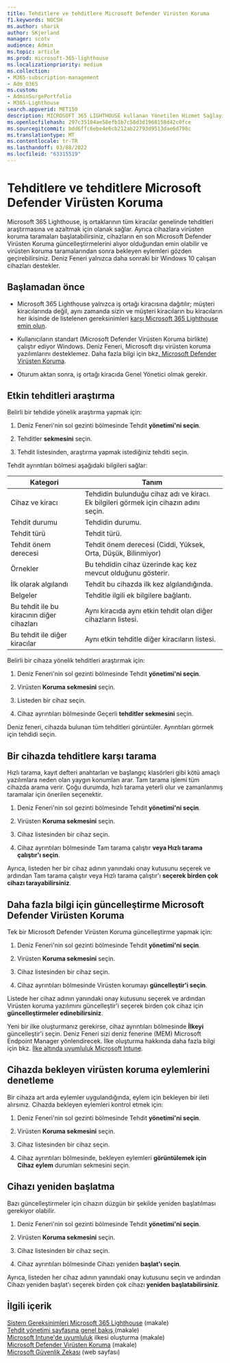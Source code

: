 ```yaml
---
title: Tehditlere ve tehditlere Microsoft Defender Virüsten Koruma
f1.keywords: NOCSH
ms.author: sharik
author: SKjerland
manager: scotv
audience: Admin
ms.topic: article
ms.prod: microsoft-365-lighthouse
ms.localizationpriority: medium
ms.collection:
- M365-subscription-management
- Adm_O365
ms.custom:
- AdminSurgePortfolio
- M365-Lighthouse
search.appverid: MET150
description: MICROSOFT 365 LIGHTHOUSE kullanan Yönetilen Hizmet Sağlayıcıları (MSP)'ler için, güvenlik tehditlerini azaltmak Microsoft Defender Virüsten Koruma.
ms.openlocfilehash: 297c35104ae58efb1b7c58d3d1968158d42c0fce
ms.sourcegitcommit: bdd6ffc6ebe4e6cb212ab22793d9513dae6d798c
ms.translationtype: MT
ms.contentlocale: tr-TR
ms.lasthandoff: 03/08/2022
ms.locfileid: "63315519"
---
```

# <a name="mitigate-threats-with-microsoft-defender-antivirus"></a>Tehditlere ve tehditlere Microsoft Defender Virüsten Koruma

Microsoft 365 Lighthouse, iş ortaklarının tüm kiracılar genelinde tehditleri araştırmasına ve azaltmak için olanak sağlar. Ayrıca cihazlara virüsten koruma taramaları başlatabilirsiniz, cihazların en son Microsoft Defender Virüsten Koruma güncelleştirmelerini alıyor olduğundan emin olabilir ve virüsten koruma taramalarından sonra bekleyen eylemleri gözden geçirebilirsiniz. Deniz Feneri yalnızca daha sonraki bir Windows 10 çalışan cihazları destekler.

## <a name="before-you-begin"></a>Başlamadan önce

- Microsoft 365 Lighthouse yalnızca iş ortağı kiracısına dağıtılır; müşteri kiracılarında değil, aynı zamanda sizin ve müşteri kiracıların bu kiracıların her ikisinde de listelenen gereksinimleri [karşı Microsoft 365 Lighthouse emin olun](m365-lighthouse-requirements.md).

- Kullanıcıların standart (Microsoft Defender Virüsten Koruma birlikte) çalıştır ediyor Windows. Deniz Feneri, Microsoft dışı virüsten koruma yazılımlarını desteklemez. Daha fazla bilgi için bkz[. Microsoft Defender Virüsten Koruma](/mem/intune/user-help/turn-on-defender-windows).

- Oturum aktan sonra, iş ortağı kiracıda Genel Yönetici olmak gerekir.

## <a name="investigate-active-threats"></a>Etkin tehditleri araştırma

Belirli bir tehdide yönelik araştırma yapmak için:

1. Deniz Feneri'nin sol gezinti bölmesinde Tehdit **yönetimi'ni seçin**.

2. Tehditler **sekmesini** seçin.

3. Tehdit listesinden, araştırma yapmak istediğiniz tehditi seçin.

Tehdit ayrıntıları bölmesi aşağıdaki bilgileri sağlar:

| Kategori                                      | Tanım                                                                                                   |
|-----------------------------------------------|--------------------------------------------------------------------------------------------------------------|
| Cihaz ve kiracı                             | Tehdidin bulunduğu cihaz adı ve kiracı. Ek bilgileri görmek için cihazın adını seçin. |
| Tehdit durumu                                 | Tehdidin durumu.                                                                                    |
| Tehdit türü                                   | Tehdit türü.                                                                                              |
| Tehdit önem derecesi                               | Tehdit önem derecesi (Ciddi, Yüksek, Orta, Düşük, Bilinmiyor)                                                    |
| Örnekler                                     | Bu tehdidin cihaz üzerinde kaç kez mevcut olduğunu gösterir.                                                    |
| İlk olarak algılandı                                | Tehdit bu cihazda ilk kez algılandığında.                                                           |
| Belgeler                                 | Tehditle ilgili ek bilgilere bağlantı.                                                             |
| Bu tehdit ile bu kiracının diğer cihazları | Aynı kiracıda aynı etkin tehdit olan diğer cihazların listesi.                                      |
| Bu tehdit ile diğer kiracılar                | Aynı etkin tehditle diğer kiracıların listesi.                                                         |

Belirli bir cihaza yönelik tehditleri araştırmak için:

1. Deniz Feneri'nin sol gezinti bölmesinde Tehdit **yönetimi'ni seçin**.

2. Virüsten **Koruma sekmesini** seçin.

3. Listeden bir cihaz seçin.

4. Cihaz ayrıntıları bölmesinde Geçerli **tehditler sekmesini** seçin.

Deniz feneri, cihazda bulunan tüm tehditleri görüntüler. Ayrıntıları görmek için tehdidi seçin.

## <a name="scan-for-threats-on-a-device"></a>Bir cihazda tehditlere karşı tarama

Hızlı tarama, kayıt defteri anahtarları ve başlangıç klasörleri gibi kötü amaçlı yazılımlara neden olan yaygın konumları arar. Tam tarama işlemi tüm cihazda arama verir. Çoğu durumda, hızlı tarama yeterli olur ve zamanlanmış taramalar için önerilen seçenektir.

1. Deniz Feneri'nin sol gezinti bölmesinde Tehdit **yönetimi'ni seçin**.

2. Virüsten **Koruma sekmesini** seçin.

3. Cihaz listesinden bir cihaz seçin.

4. Cihaz ayrıntıları bölmesinde Tam tarama çalıştır **veya Hızlı tarama** **çalıştır'ı seçin**.

Ayrıca, listeden her bir cihaz adının yanındaki onay kutusunu seçerek ve ardından Tam tarama çalıştır veya Hızlı tarama çalıştır'ı **seçerek birden çok** **cihazı tarayabilirsiniz**.

## <a name="get-updates-for-microsoft-defender-antivirus"></a>Daha fazla bilgi için güncelleştirme Microsoft Defender Virüsten Koruma

Tek bir Microsoft Defender Virüsten Koruma güncelleştirme yapmak için:

1. Deniz Feneri'nin sol gezinti bölmesinde Tehdit **yönetimi'ni seçin**.

2. Virüsten **Koruma sekmesini** seçin.

3. Cihaz listesinden bir cihaz seçin.

4. Cihaz ayrıntıları bölmesinde Virüsten korumayı **güncelleştir'i seçin**.

Listede her cihaz adının yanındaki onay kutusunu seçerek ve ardından Virüsten koruma yazılımını güncelleştir'i seçerek birden çok cihaz için **güncelleştirmeler edinebilirsiniz**.

Yeni bir ilke oluşturmanız gerekirse, cihaz ayrıntıları bölmesinde **İlkeyi** güncelleştir'i seçin. Deniz Feneri sizi deniz fenerine (MEM) Microsoft Endpoint Manager yönlendirecek. İlke oluşturma hakkında daha fazla bilgi için bkz. [İlke altında uyumluluk Microsoft Intune](/mem/intune/protect/create-compliance-policy).

## <a name="check-pending-antivirus-actions-on-a-device"></a>Cihazda bekleyen virüsten koruma eylemlerini denetleme

Bir cihaza art arda eylemler uygulandığında, eylem için bekleyen bir ileti alırsınız. Cihazda bekleyen eylemleri kontrol etmek için:

1. Deniz Feneri'nin sol gezinti bölmesinde Tehdit **yönetimi'ni seçin**.

2. Virüsten **Koruma sekmesini** seçin.

3. Cihaz listesinden bir cihaz seçin.

4. Cihaz ayrıntıları bölmesinde, bekleyen eylemleri **görüntülemek için Cihaz eylem** durumları sekmesini seçin.

## <a name="restart-a-device"></a>Cihazı yeniden başlatma

Bazı güncelleştirmeler için cihazın düzgün bir şekilde yeniden başlatılması gerekiyor olabilir.

1. Deniz Feneri'nin sol gezinti bölmesinde Tehdit **yönetimi'ni seçin**.

2. Virüsten **Koruma sekmesini** seçin.

3. Cihaz listesinden bir cihaz seçin.

4. Cihaz ayrıntıları bölmesinde Cihazı yeniden **başlat'ı seçin**.

Ayrıca, listeden her cihaz adının yanındaki onay kutusunu seçin ve ardından Cihazı yeniden başlat'ı seçerek birden çok cihazı **yeniden başlatabilirsiniz**.

## <a name="related-content"></a>İlgili içerik

[Sistem Gereksinimleri Microsoft 365 Lighthouse](m365-lighthouse-requirements.md) (makale)\
[Tehdit yönetimi sayfasına genel bakış ](m365-lighthouse-threat-management-page-overview.md) (makale)\
[Microsoft Intune'de uyumluluk](/mem/intune/protect/create-compliance-policy) ilkesi oluşturma (makale)\
[Microsoft Defender Virüsten Koruma](/mem/intune/user-help/turn-on-defender-windows) (makale)\
[Microsoft Güvenlik Zekası](https://www.microsoft.com/wdsi/threats) (web sayfası)